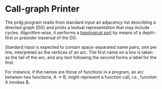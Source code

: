 # Call-graph Printer

The prdg program reads from standard input an adjacency list describing a
directed graph (DG) and prints a textual representation that may
include cycles. Algorithm-wise, it performs a
[topological sort](https://en.wikipedia.org/wiki/Topological_sorting#:~:text=In%20computer%20science%2C%20a%20topological,before%20v%20in%20the%20ordering.)
by means of a depth-first or preorder traversal of the DG.

Standard input is expected to contain space-separated name pairs, one
per line, interpreted as the vertices of an arc. The first name on a
line is taken as the tail of the arc, and any text following the
second forms a label for the first.

For instance, if the names are those of functions in a program, an arc
between two functions, A -> B, might represent a function call, i.e.,
function A invokes B.
